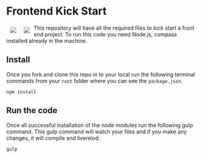 # Frontend Kick Start

<a href="http://gulpjs.com/"><img src="https://avatars2.githubusercontent.com/u/6200624?v=3&s=200" align="left" hspace="10" vspace="6"></a>
<a href="https://nodejs.org/"><img src="https://nodejs.org/static/images/logos/nodejs.png" align="left" hspace="10" vspace="6"></a>

This repository will have all the required files to kick start a front end project.
To run this code you need Node.js, compass installed already in the machine.

## Install

Once you fork and clone this repo in to your local run the following terminal commands from your `root` folder where you can see the `package.json`.

```
npm install
```

## Run the code

Once all successful installation of the node modules run the following gulp command. This gulp command will watch your files and if you make any changes, it will compile and liverelod.
 
```
gulp
```
